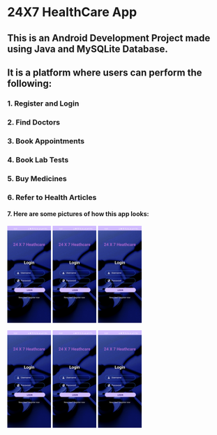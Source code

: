 <h1>24X7 HealthCare App</h1>
<h2>This is an Android Development Project made using Java and MySQLite Database.</h2>
<h2>It is a platform where users can perform the following: </h2>
<h3>1. Register and Login</h3>
<h3>2. Find Doctors</h3>
<h3>3. Book Appointments</h3>
<h3>4. Book Lab Tests</h3>
<h3>5. Buy Medicines</h3>
<h3>6. Refer to Health Articles</h3>
<h4>7. Here are some pictures of how this app looks: </h4>
<p float="left">
    <img src="./app/src/main/res/drawable/login_photo.jpg" width="100"/>
    <img src="./app/src/main/res/drawable/login_photo.jpg" width="100"/>
    <img src="./app/src/main/res/drawable/login_photo.jpg" width="100"/>
</p>
<p float="left">
    <img src="./app/src/main/res/drawable/login_photo.jpg" width="100"/>
    <img src="./app/src/main/res/drawable/login_photo.jpg" width="100"/>
    <img src="./app/src/main/res/drawable/login_photo.jpg" width="100"/>
</p>